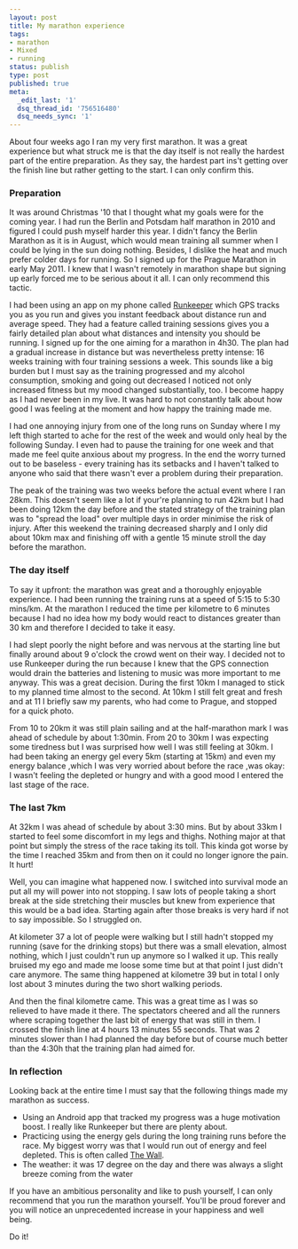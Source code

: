 ```yaml
---
layout: post
title: My marathon experience
tags:
- marathon
- Mixed
- running
status: publish
type: post
published: true
meta:
  _edit_last: '1'
  dsq_thread_id: '756516480'
  dsq_needs_sync: '1'
---
```

About four weeks ago I ran my very first marathon. It was a great experience but what struck me is that the day itself is not really the hardest part of the entire preparation. As they say, the hardest part ins't getting over the finish line but rather getting to the start. I can only confirm this.

### Preparation
It was around Christmas '10 that I thought what my goals were for the coming year. I had run the Berlin and Potsdam half marathon in 2010 and figured I could push myself harder this year. I didn't fancy the Berlin Marathon as it is in August, which would mean training all summer when I could be lying in the sun doing nothing. Besides, I dislike the heat and much prefer colder days for running. So I signed up for the Prague Marathon in early May 2011. I knew that I wasn't remotely in marathon shape but signing up early forced me to be serious about it all. I can only recommend this tactic.

I had been using an app on my phone called <a title="Runkeeper" href="http://runkeeper.com/" target="_blank">Runkeeper</a> which GPS tracks you as you run and gives you instant feedback about distance run and average speed. They had a feature called training sessions gives you a fairly detailed plan about what distances and intensity you should be running. I signed up for the one aiming for a marathon in 4h30. The plan had a gradual increase in distance but was nevertheless pretty intense: 16 weeks training with four training sessions a week. This sounds like a big burden but I must say as the training progressed and my alcohol consumption, smoking and going out decreased I noticed not only increased fitness but my mood changed substantially, too. I become happy as I had never been in my live. It was hard to not constantly talk about how good I was feeling at the moment and how happy the training made me.

I had one annoying injury from one of the long runs on Sunday where I my left thigh started to ache for the rest of the week and would only heal by the following Sunday. I even had to pause the training for one week and that made me feel quite anxious about my progress. In the end the worry turned out to be baseless - every training has its setbacks and I haven't talked to anyone who said that there wasn't ever a problem during their preparation.

The peak of the training was two weeks before the actual event where I ran 28km. This doesn't seem like a lot if your're planning to run 42km but I had been doing 12km the day before and the stated strategy of the training plan was to "spread the load" over multiple days in order minimise the risk of injury. After this weekend the training decreased sharply and I only did about 10km max and finishing off with a gentle 15 minute stroll the day before the marathon.

### The day itself

To say it upfront: the marathon was great and a thoroughly enjoyable experience. I had been running the training runs at a speed of 5:15 to 5:30 mins/km. At the marathon I reduced the time per kilometre to 6 minutes because I had no idea how my body would react to distances greater than 30 km and therefore I decided to take it easy.

I had slept poorly the night before and was nervous at the starting line but finally around about 9 o'clock the crowd went on their way. I decided not to use Runkeeper during the run because I knew that the GPS connection would drain the batteries and listening to music was more important to me anyway. This was a great decision. During the first 10km I managed to stick to my planned time almost to the second. At 10km I still felt great and fresh and at 11 I briefly saw my parents, who had come to Prague, and stopped for a quick photo.

From 10 to 20km it was still plain sailing and at the half-marathon mark I was ahead of schedule by about 1:30min. From 20 to 30km I was expecting some tiredness but I was surprised how well I was still feeling at 30km. I had been taking an energy gel every 5km (starting at 15km) and even my energy balance ,which I was very worried about before the race ,was okay: I wasn't feeling the depleted or hungry and with a good mood I entered the last stage of the race.

### The last 7km

At 32km I was ahead of schedule by about 3:30 mins. But by about 33km I started to feel some discomfort in my legs and thighs. Nothing major at that point but simply the stress of the race taking its toll. This kinda got worse by the time I reached 35km and from then on it could no longer ignore the pain. It hurt!

Well, you can imagine what happened now. I switched into survival mode an put all my will power into not stopping. I saw lots of people taking a short break at the side stretching their muscles but knew from experience that this would be a bad idea. Starting again after those breaks is very hard if not to say impossible. So I struggled on.

At kilometer 37 a lot of people were walking but I still hadn't stopped my running (save for the drinking stops) but there was a small elevation, almost nothing, which I just couldn't run up anymore so I walked it up. This really bruised my ego and made me loose some time but at that point I just didn't care anymore. The same thing happened at kilometre 39 but in total I only lost about 3 minutes during the two short walking periods.

And then the final kilometre came. This was a great time as I was so relieved to have made it there. The spectators cheered and all the runners where scraping together the last bit of energy that was still in them. I crossed the finish line at 4 hours 13 minutes 55 seconds. That was 2 minutes slower than I had planned the day before but of course much better than the 4:30h that the training plan had aimed for.

### In reflection

Looking back at the entire time I must say that the following things made my marathon as success.

  - Using an Android app that tracked my progress was a huge motivation boost. I really like Runkeeper but there are plenty about.
  - Practicing using the energy gels during the long training runs before the race. My biggest worry was that I would run out of energy and feel depleted. This is often called <a href="http://www.marathonandbeyond.com/choices/latta.htm" target="_blank">The Wall</a>.
  - The weather: it was 17 degree on the day and there was always a slight breeze coming from the water

If you have an ambitious personality and like to push yourself, I can only recommend that you run the marathon yourself. You'll be proud forever and you will notice an unprecedented increase in your happiness and well being.

Do it!
